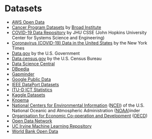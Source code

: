 # Datasets

* [AWS Open Data](https://registry.opendata.aws/)
* [Cancer Program Datasets](http://portals.broadinstitute.org/cgi-bin/cancer/datasets.cgi) by [Broad Institute](https://en.wikipedia.org/wiki/Broad_Institute)
* [COVID-19 Data Repository](https://github.com/CSSEGISandData/COVID-19) by JHU CSSE (John Hopkins University Center for Systems Science and Engineering) 
* [Coronavirus (COVID-19) Data in the United States](https://github.com/nytimes/covid-19-data) by the New York Times
* [Data.gov](https://www.data.gov/) by the U.S. Government
* [Data.census.gov](https://data.census.gov/cedsci/) by the U.S. Census Bureau
* [Data Science Central](https://www.datasciencecentral.com/profiles/blogs/great-sensor-datasets-to-prepare-your-next-career-move-in-iot-int)
* [DBpedia](https://www.dbpedia.org/)
* [Gapminder](https://www.gapminder.org/data/)
* [Google Public Data](https://www.google.com/publicdata/directory)
* [IEEE DataPort Datasets](https://ieee-dataport.org/datasets)
* [ITU-D ICT Statistics](https://www.itu.int/itu-d/sites/statistics/)
* [Kaggle Datasets](https://www.kaggle.com/datasets)
* [Knoema](https://en.wikipedia.org/wiki/Knoema)
* [National Centers for Environmental Information](https://www.ncdc.noaa.gov/data-access) ([NCEI](https://en.wikipedia.org/wiki/National_Centers_for_Environmental_Information)) of the U.S. National Oceanic and Atmospheric Administration ([NOAA](https://en.wikipedia.org/wiki/National_Oceanic_and_Atmospheric_Administration))inder
* [Organisation for Economic Co-operation and Development](https://data.oecd.org/) ([OECD](https://en.wikipedia.org/wiki/OECD))
* [Open Data Network](https://www.opendatanetwork.com/)
* [UC Irvine Machine Learning Repository](http://archive.ics.uci.edu/ml/index.php)
* [World Bank Open Data](https://data.worldbank.org/)
